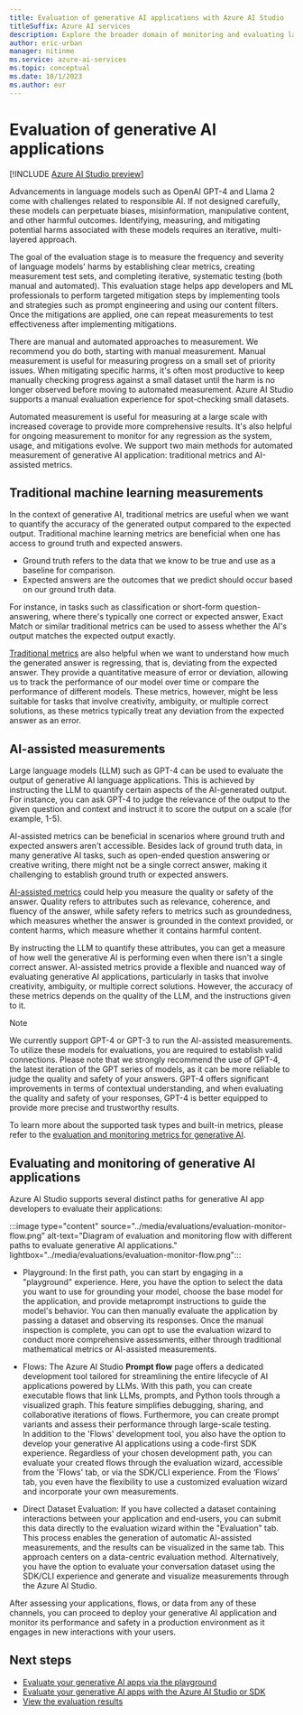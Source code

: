 ```yaml
---
title: Evaluation of generative AI applications with Azure AI Studio
titleSuffix: Azure AI services
description: Explore the broader domain of monitoring and evaluating large language models through the establishment of precise metrics, the development of test sets for measurement, and the implementation of iterative testing.
author: eric-urban
manager: nitinme
ms.service: azure-ai-services
ms.topic: conceptual
ms.date: 10/1/2023
ms.author: eur
---
```


# Evaluation of generative AI applications 

[!INCLUDE [Azure AI Studio preview](../includes/preview-ai-studio.md)]

Advancements in language models such as OpenAI GPT-4 and Llama 2 come with challenges related to responsible AI. If not designed carefully, these models can perpetuate biases, misinformation, manipulative content, and other harmful outcomes. Identifying, measuring, and mitigating potential harms associated with these models requires an iterative, multi-layered approach.  

The goal of the evaluation stage is to measure the frequency and severity of language models' harms by establishing clear metrics, creating measurement test sets, and completing iterative, systematic testing (both manual and automated). This evaluation stage helps app developers and ML professionals to perform targeted mitigation steps by implementing tools and strategies such as prompt engineering and using our content filters. Once the mitigations are applied, one can repeat measurements to test effectiveness after implementing mitigations. 

There are manual and automated approaches to measurement. We recommend you do both, starting with manual measurement. Manual measurement is useful for measuring progress on a small set of priority issues. When mitigating specific harms, it's often most productive to keep manually checking progress against a small dataset until the harm is no longer observed before moving to automated measurement. Azure AI Studio supports a manual evaluation experience for spot-checking small datasets.  

Automated measurement is useful for measuring at a large scale with increased coverage to provide more comprehensive results. It's also helpful for ongoing measurement to monitor for any regression as the system, usage, and mitigations evolve. We support two main methods for automated measurement of generative AI application: traditional metrics and AI-assisted metrics. 
 

## Traditional machine learning measurements 

 In the context of generative AI, traditional metrics are useful when we want to quantify the accuracy of the generated output compared to the expected output. Traditional machine learning metrics are beneficial when one has access to ground truth and expected answers.  

- Ground truth refers to the data that we know to be true and use as a baseline for comparison.  
- Expected answers are the outcomes that we predict should occur based on our ground truth data.  

For instance, in tasks such as classification or short-form question-answering, where there's typically one correct or expected answer, Exact Match or similar traditional metrics can be used to assess whether the AI's output matches the expected output exactly. 

[Traditional metrics](./evaluation-metrics-built-in.md) are also helpful when we want to understand how much the generated answer is regressing, that is, deviating from the expected answer. They provide a quantitative measure of error or deviation, allowing us to track the performance of our model over time or compare the performance of different models. These metrics, however, might be less suitable for tasks that involve creativity, ambiguity, or multiple correct solutions, as these metrics typically treat any deviation from the expected answer as an error. 

## AI-assisted measurements 

Large language models (LLM) such as GPT-4 can be used to evaluate the output of generative AI language applications. This is achieved by instructing the LLM to quantify certain aspects of the AI-generated output. For instance, you can ask GPT-4 to judge the relevance of the output to the given question and context and instruct it to score the output on a scale (for example, 1-5).  

AI-assisted metrics can be beneficial in scenarios where ground truth and expected answers aren't accessible. Besides lack of ground truth data, in many generative AI tasks, such as open-ended question answering or creative writing, there might not be a single correct answer, making it challenging to establish ground truth or expected answers.  

[AI-assisted metrics](./evaluation-metrics-built-in.md) could help you measure the quality or safety of the answer. Quality refers to attributes such as relevance, coherence, and fluency of the answer, while safety refers to metrics such as groundedness, which measures whether the answer is grounded in the context provided, or content harms, which measure whether it contains harmful content.  

By instructing the LLM to quantify these attributes, you can get a measure of how well the generative AI is performing even when there isn't a single correct answer. AI-assisted metrics provide a flexible and nuanced way of evaluating generative AI applications, particularly in tasks that involve creativity, ambiguity, or multiple correct solutions. However, the accuracy of these metrics depends on the quality of the LLM, and the instructions given to it.

>[!NOTE]
> We currently support GPT-4 or GPT-3 to run the AI-assisted measurements. To utilize these models for evaluations, you are required to establish valid connections. Please note that we strongly recommend the use of GPT-4, the latest iteration of the GPT series of models, as it can be more reliable to judge the quality and safety of your answers. GPT-4 offers significant improvements in terms of contextual understanding, and when evaluating the quality and safety of your responses, GPT-4 is better equipped to provide more precise and trustworthy results. 


To learn more about the supported task types and built-in metrics, please refer to the [evaluation and monitoring metrics for generative AI](./evaluation-metrics-built-in.md).

## Evaluating and monitoring of generative AI applications 

Azure AI Studio supports several distinct paths for generative AI app developers to evaluate their applications:  


:::image type="content" source="../media/evaluations/evaluation-monitor-flow.png" alt-text="Diagram of evaluation and monitoring flow with different paths to evaluate generative AI applications." lightbox="../media/evaluations/evaluation-monitor-flow.png":::


- Playground: In the first path, you can start by engaging in a "playground" experience. Here, you have the option to select the data you want to use for grounding your model, choose the base model for the application, and provide metaprompt instructions to guide the model's behavior. You can then manually evaluate the application by passing a dataset and observing its responses. Once the manual inspection is complete, you can opt to use the evaluation wizard to conduct more comprehensive assessments, either through traditional mathematical metrics or AI-assisted measurements.  

- Flows: The Azure AI Studio **Prompt flow** page offers a dedicated development tool tailored for streamlining the entire lifecycle of AI applications powered by LLMs. With this path, you can create executable flows that link LLMs, prompts, and Python tools through a visualized graph. This feature simplifies debugging, sharing, and collaborative iterations of flows. Furthermore, you can create prompt variants and assess their performance through large-scale testing.  
In addition to the 'Flows' development tool, you also have the option to develop your generative AI applications using a code-first SDK experience. Regardless of your chosen development path, you can evaluate your created flows through the evaluation wizard, accessible from the 'Flows' tab, or via the SDK/CLI experience. From the ‘Flows’ tab, you even have the flexibility to use a customized evaluation wizard and incorporate your own measurements. 

- Direct Dataset Evaluation: If you have collected a dataset containing interactions between your application and end-users, you can submit this data directly to the evaluation wizard within the "Evaluation" tab. This process enables the generation of automatic AI-assisted measurements, and the results can be visualized in the same tab. This approach centers on a data-centric evaluation method. Alternatively, you have the option to evaluate your conversation dataset using the SDK/CLI experience and generate and visualize measurements through the Azure AI Studio.

After assessing your applications, flows, or data from any of these channels, you can proceed to deploy your generative AI application and monitor its performance and safety in a production environment as it engages in new interactions with your users.


## Next steps

- [Evaluate your generative AI apps via the playground](../how-to/evaluate-prompts-playground.md)
- [Evaluate your generative AI apps with the Azure AI Studio or SDK](../how-to/evaluate-generative-ai-app.md)
- [View the evaluation results](../how-to/evaluate-flow-results.md)